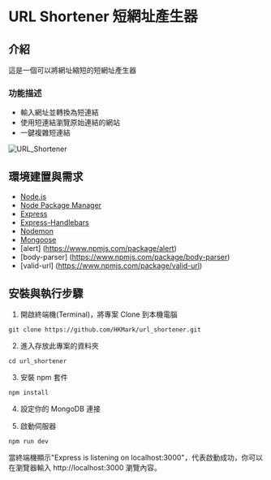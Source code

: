 # URL Shortener 短網址產生器

## 介紹

這是一個可以將網址縮短的短網址產生器

### 功能描述

- 輸入網址並轉換為短連結
- 使用短連結瀏覽原始連結的網站
- 一鍵複雜短連結

![URL_Shortener](https://user-images.githubusercontent.com/32502651/218317075-520eb0a0-65f3-42be-8ee0-be3ab4d42d73.jpg)

## 環境建置與需求

- [Node.js](https://nodejs.org/en/)
- [Node Package Manager](https://www.npmjs.com/)
- [Express](https://www.npmjs.com/package/express)
- [Express-Handlebars](https://www.npmjs.com/package/express-handlebars)
- [Nodemon](https://www.npmjs.com/package/nodemon)
- [Mongoose](https://mongoosejs.com/)
- [alert] (https://www.npmjs.com/package/alert)
- [body-parser] (https://www.npmjs.com/package/body-parser)
- [valid-url] (https://www.npmjs.com/package/valid-url)

## 安裝與執行步驟

1. 開啟終端機(Terminal)，將專案 Clone 到本機電腦

```
git clone https://github.com/HKMark/url_shortener.git
```

2. 進入存放此專案的資料夾

```
cd url_shortener
```

3. 安裝 npm 套件

```
npm install
```

4. 設定你的 MongoDB 連接

5. 啟動伺服器
```
npm run dev
```

當終端機顯示"Express is listening on localhost:3000"，代表啟動成功，你可以在瀏覽器輸入 http://localhost:3000 瀏覽內容。

